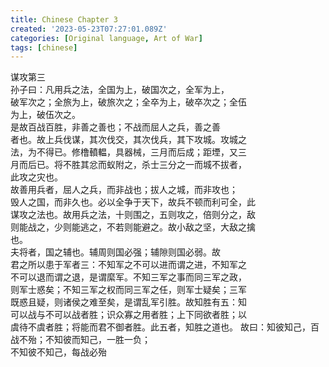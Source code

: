 ```yaml
---
title: Chinese Chapter 3
created: '2023-05-23T07:27:01.089Z'
categories: [Original language, Art of War]
tags: [chinese]
---
```

谋攻第三  
孙子曰：凡用兵之法，全国为上，破国次之，全军为上，  
破军次之；全旅为上，破旅次之；全卒为上，破卒次之；全伍  
为上，破伍次之。  
是故百战百胜，非善之善也；不战而屈人之兵，善之善  
者也。故上兵伐谋，其次伐交，其次伐兵，其下攻城。攻城之  
法，为不得已。修橹轒輼，具器械，三月而后成；距堙，又三  
月而后已。将不胜其忿而蚁附之，杀士三分之一而城不拔者，  
此攻之灾也。  
故善用兵者，屈人之兵，而非战也；拔人之城，而非攻也；  
毁人之国，而非久也。必以全争于天下，故兵不顿而利可全，此  
谋攻之法也。故用兵之法，十则围之，五则攻之，倍则分之，敌  
则能战之，少则能逃之，不若则能避之。故小敌之坚，大敌之擒  
也。  
夫将者，国之辅也。辅周则国必强；辅隙则国必弱。故  
君之所以患于军者三：不知军之不可以进而谓之进，不知军之  
不可以退而谓之退，是谓縻军。不知三军之事而同三军之政，  
则军士惑矣；不知三军之权而同三军之任，则军士疑矣；三军  
既惑且疑，则诸侯之难至矣，是谓乱军引胜。故知胜有五：知  
可以战与不可以战者胜；识众寡之用者胜；上下同欲者胜；以  
虞待不虞者胜；将能而君不御者胜。此五者，知胜之道也。
故曰：知彼知己，百战不殆；不知彼而知己，一胜一负；  
不知彼不知己，每战必殆